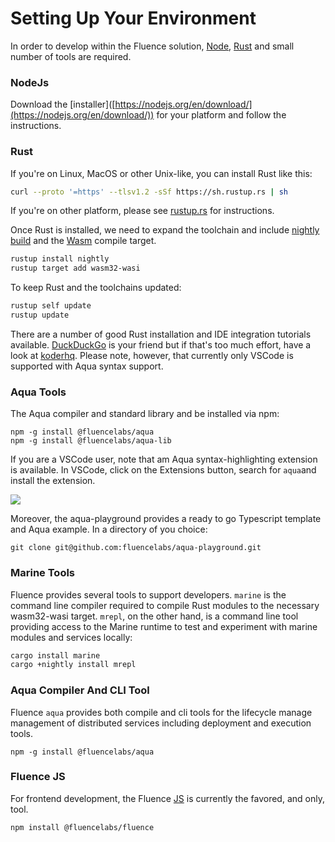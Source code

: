 # Setting Up Your Environment

In order to develop within the Fluence solution, [Node](https://nodejs.org/en/), [Rust](https://www.rust-lang.org/tools/install) and small number of tools are required.

### NodeJs

Download the \[installer]\([https://nodejs.org/en/download/](https://nodejs.org/en/download/)) for your platform and follow the instructions.

### Rust

If you're on Linux, MacOS or other Unix-like, you can install Rust like this:

```bash
curl --proto '=https' --tlsv1.2 -sSf https://sh.rustup.rs | sh
```

If you're on other platform, please see [rustup.rs](https://rustup.rs) for instructions.

Once Rust is installed, we need to expand the toolchain and include [nightly build](https://rust-lang.github.io/rustup/concepts/channels.html) and the [Wasm](https://doc.rust-lang.org/stable/nightly-rustc/rustc\_target/spec/wasm32\_wasi/index.html) compile target.

```bash
rustup install nightly
rustup target add wasm32-wasi
```

To keep Rust and the toolchains updated:

```bash
rustup self update
rustup update
```

There are a number of good Rust installation and IDE integration tutorials available. [DuckDuckGo](https://duckduckgo.com) is your friend but if that's too much effort, have a look at [koderhq](https://www.koderhq.com/tutorial/rust/environment-setup/). Please note, however, that currently only VSCode is supported with Aqua syntax support.

### Aqua Tools

The Aqua compiler and standard library and be installed via npm:

```
npm -g install @fluencelabs/aqua
npm -g install @fluencelabs/aqua-lib
```



If you are a VSCode user, note that am Aqua syntax-highlighting extension is available. In VSCode, click on the Extensions button, search for `aqua`and install the extension.

![](https://gblobscdn.gitbook.com/assets%2F-MbmEhQUL-bljop\_DzuP%2F-MdMDybZMQJ5kUjN4zhr%2F-MdME2UUjaxKs6pzcDLH%2FScreen%20Shot%202021-06-29%20at%201.06.39%20PM.png?alt=media\&token=812fcb5c-cf28-4240-b072-a51093d0aaa4)

Moreover, the aqua-playground provides a ready to go Typescript template and Aqua example. In a directory of you choice:

```
git clone git@github.com:fluencelabs/aqua-playground.git
```

### Marine Tools

Fluence provides several tools to support developers. `marine` is the command line compiler required to compile Rust modules to the necessary wasm32-wasi target. `mrepl`, on the other hand, is a command line  tool providing access to the Marine runtime to test and experiment with marine modules and services locally:

```bash
cargo install marine 
cargo +nightly install mrepl
```

### Aqua Compiler And CLI Tool

Fluence `aqua` provides both compile and cli tools for the lifecycle manage management of distributed services including deployment and execution tools.

```
npm -g install @fluencelabs/aqua
```

### Fluence JS

For frontend development, the Fluence [JS](https://github.com/fluencelabs/fluence-js) is currently the favored, and only, tool.

```bash
npm install @fluencelabs/fluence
```

